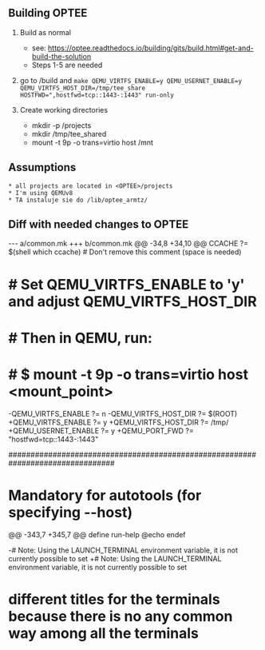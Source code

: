## Building OPTEE
1. Build as normal 
   * see: https://optee.readthedocs.io/building/gits/build.html#get-and-build-the-solution
   * Steps 1-5 are needed

2. go to <OPTEE>/build and
    ``make QEMU_VIRTFS_ENABLE=y QEMU_USERNET_ENABLE=y QEMU_VIRTFS_HOST_DIR=/tmp/tee_share HOSTFWD=",hostfwd=tcp::1443-:1443" run-only``



3. Create working directories
   * mkdir -p <OPTEE>/projects
   * mkdir /tmp/tee_shared
   * mount -t 9p -o trans=virtio host /mnt

## Assumptions
    * all projects are located in <OPTEE>/projects
    * I'm using QEMUv8
    * TA instaluje sie do /lib/optee_armtz/

## Diff with needed changes to OPTEE
--- a/common.mk
+++ b/common.mk
@@ -34,8 +34,10 @@ CCACHE ?= $(shell which ccache) # Don't remove this comment (space is needed)
 # # Set QEMU_VIRTFS_ENABLE to 'y' and adjust QEMU_VIRTFS_HOST_DIR
 # # Then in QEMU, run:
 # # $ mount -t 9p -o trans=virtio host <mount_point>
-QEMU_VIRTFS_ENABLE             ?= n
-QEMU_VIRTFS_HOST_DIR   ?= $(ROOT)
+QEMU_VIRTFS_ENABLE             ?= y
+QEMU_VIRTFS_HOST_DIR   ?= /tmp/
+QEMU_USERNET_ENABLE     ?= y
+QEMU_PORT_FWD           ?= "hostfwd=tcp::1443-:1443"
 
 ################################################################################
 # Mandatory for autotools (for specifying --host)
@@ -343,7 +345,7 @@ define run-help
        @echo
 endef
 
-# Note: Using the LAUNCH_TERMINAL environment variable, it is not currently possible to set 
+# Note: Using the LAUNCH_TERMINAL environment variable, it is not currently possible to set
 # different titles for the terminals because there is no any common way among all the terminals

 